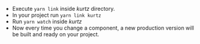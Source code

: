 - Execute `yarn link` inside *kurtz* directory.
- In your project run `yarn link kurtz`
- Run `yarn watch` inside *kurtz*
- Now every time you change a component, a new production version will be built and ready on your project.
